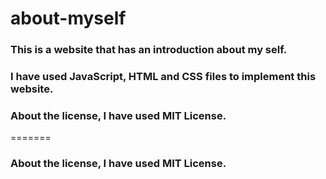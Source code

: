 # about-myself

### This is a website that has an introduction about my self. 

### I have used JavaScript, HTML and CSS files to implement this website. 
### About the license, I have used MIT License.
=======
### About the license, I have used MIT License.


